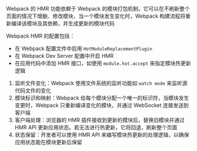 Webpack 的 HMR 功能依赖于 Webpack 的模块打包机制，它可以在不刷新整个页面的情况下增删、修改模块，当一个模块发生变化时，Webpack 构建流程将重新编译该模块及其依赖，并生成更新的模块代码

Webpack HMR 的配置包括：

- 在 Webpack 配置文件中启用 `HotModuleReplacementPlugin`
- 在 Webpack Dev Server 配置中开启 HMR
- 在应用代码中添加 HMR 接口，如使用 `module.hot.accept` 来指定模块热更新逻辑

1. 监听文件变化：Webpack 使用文件系统的监听功能如 `watch mode` 来监听源代码文件的变化
2. 模块标识和映射：Webpack 给每个模块分配一个唯一的标识符，当模块发生变更时，Webpack 只重新编译变化的模块，并通过 WebSocket 连接发送到客户端
3. 客户端处理：浏览器的 HMR 插件接收到更新的模块后，替换旧模块并通过 HMR API 更新应用状态。若无法进行热更新，它将回退，刷新整个页面
4. 状态保留：开发者可以使用 HMR API 来编写模块热更新的处理逻辑，以确保应用状态能在模块更新后保留
